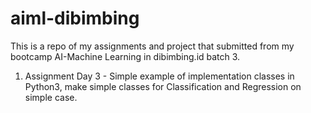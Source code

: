 # aiml-dibimbing
This is a repo of my assignments and project that submitted from my bootcamp AI-Machine Learning in dibimbing.id batch 3.

1. Assignment Day 3 - Simple example of implementation classes in Python3, make simple classes for Classification and Regression on simple case.
